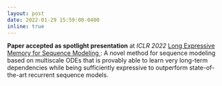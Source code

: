 ```yaml
---
layout: post
date: 2022-01-29 15:59:00-0400
inline: true
---
```


**Paper accepted as spotlight presentation** at *ICLR 2022* <a href="https://arxiv.org/pdf/2110.04744.pdf"> Long Expressive Memory for Sequence Modeling </a>: 
A novel method for sequence modeling based on multiscale ODEs that is provably able to learn very long-term dependencies while being sufficiently expressive to outperform state-of-the-art recurrent sequence models.
